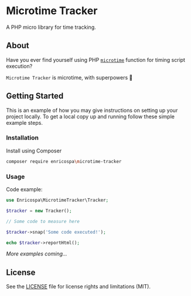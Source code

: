 # Microtime Tracker
A PHP micro library for time tracking.


## About

Have you ever find yourself using PHP [`microtime`](https://www.php.net/microtime)
function for timing script execution?

`Microtime Tracker` is microtime, with superpowers :muscle:

## Getting Started

This is an example of how you may give instructions on setting up your project locally.
To get a local copy up and running follow these simple example steps.

### Installation

Install using Composer
   ```sh
   composer require enricospa\microtime-tracker
   ```

### Usage

Code example:
   ```php
   use Enricospa\MicrotimeTracker\Tracker;

   $tracker = new Tracker();

   // Some code to measure here

   $tracker->snap('Some code executed!');

   echo $tracker->reportHtml();
   ```

_More examples coming..._

## License

See the [LICENSE](LICENSE.txt) file for license rights and limitations (MIT).
